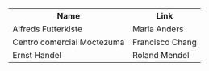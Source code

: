 <table>
  <tr>
    <th>Name</th>
    <th>Link</th>
  </tr>
  <tr>
    <td>Alfreds Futterkiste</td>
    <td>Maria Anders</td>
  </tr>
  <tr>
    <td>Centro comercial Moctezuma</td>
    <td>Francisco Chang</td>
  </tr>
  <tr>
    <td>Ernst Handel</td>
    <td>Roland Mendel</td>
  </tr>

</table>
